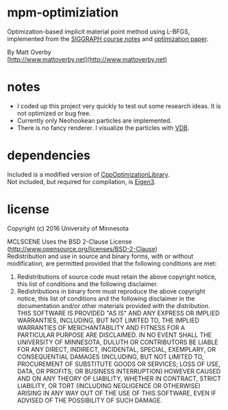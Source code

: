 # mpm-optimiziation

Optimization-based implicit material point method using L-BFGS,
implemented from the [SIGGRAPH course notes](http://web.cs.ucla.edu/~cffjiang/mpmcourse/mpm_course_nodes.pdf)
and [optimization paper](https://www.math.ucla.edu/~jteran/papers/GSSJT15.pdf). 

By Matt Overby  
[http://www.mattoverby.net](http://www.mattoverby.net)

# notes

- I coded up this project very quickly to test out some research ideas. It is not optimized or bug free.  
- Currently only Neohookean particles are implemented.
- There is no fancy renderer. I visualize the particles with [VDB](https://github.com/zdevito/vdb).

# dependencies

Included is a modified version of [CppOptimizationLibrary](https://github.com/PatWie/CppNumericalSolvers).  
Not included, but required for compilation, is [Eigen3](http://eigen.tuxfamily.org/index.php?title=Main_Page).

# license

Copyright (c) 2016 University of Minnesota

MCLSCENE Uses the BSD 2-Clause License (http://www.opensource.org/licenses/BSD-2-Clause)  
Redistribution and use in source and binary forms, with or without modification, are
permitted provided that the following conditions are met:  
1. Redistributions of source code must retain the above copyright notice, this list of
conditions and the following disclaimer.  
2. Redistributions in binary form must reproduce the above copyright notice, this list
of conditions and the following disclaimer in the documentation and/or other materials
provided with the distribution.  
THIS SOFTWARE IS PROVIDED "AS IS" AND ANY EXPRESS OR IMPLIED WARRANTIES, INCLUDING, BUT NOT
LIMITED TO, THE IMPLIED WARRANTIES OF MERCHANTABILITY AND FITNESS FOR  A PARTICULAR PURPOSE
ARE DISCLAIMED. IN NO EVENT SHALL THE UNIVERSITY OF MINNESOTA, DULUTH OR CONTRIBUTORS BE 
LIABLE FOR ANY DIRECT, INDIRECT, INCIDENTAL, SPECIAL, EXEMPLARY, OR CONSEQUENTIAL DAMAGES
(INCLUDING, BUT NOT LIMITED TO, PROCUREMENT OF SUBSTITUTE GOODS OR SERVICES; LOSS OF USE, DATA,
OR PROFITS; OR BUSINESS INTERRUPTION) HOWEVER CAUSED AND ON ANY THEORY OF LIABILITY, WHETHER
IN CONTRACT, STRICT LIABILITY, OR TORT (INCLUDING NEGLIGENCE OR OTHERWISE) ARISING IN ANY WAY
OUT OF THE USE OF THIS SOFTWARE, EVEN IF ADVISED OF THE POSSIBILITY OF SUCH DAMAGE.
